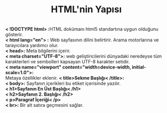 <h1 style="text-align: center;">HTML'nin Yapısı</h1><br>
<b>< !DOCTYPE html> :</b>HTML dokümanı html5 standartına uygun olduğunu gösterir.<br>
<b>< html lang="en"> :</b> Web sayfasının dilini belirtirir. Arama motorlarına ve tarayıcılara yardımcı olur.<br>
<b>< head>:</b> Meta bilgilerini içerir.<br>
<b>< meta charset="UTF-8">:</b> web geliştiricilerini dünyadaki neredeyse tüm karakterleri ve sembolleri kapsayan UTF-8 karakter setidir.<br>
<b>< meta name="viewport" content="width=device-width, initial-scale=1.0">:</b><br> Metaya özellikler eklenir.
<b>< title>Sekme Başlığı< /title>:</b><br>
<b>< body>:</b> Sayfanın içerikleri bu etiket içerisinde yazılır.<br>
<b>< h1>Sayfanın En Üst Başlığı< /h1></b> <br>
<b>< h2>Sayfanın 2. Başlığı< /h2></b><br>
<b>< p>Paragraf İçeriği< /p></b><br>
<b>< br>:</b> Bir alt satıra geçmesini sağlar.<br>

